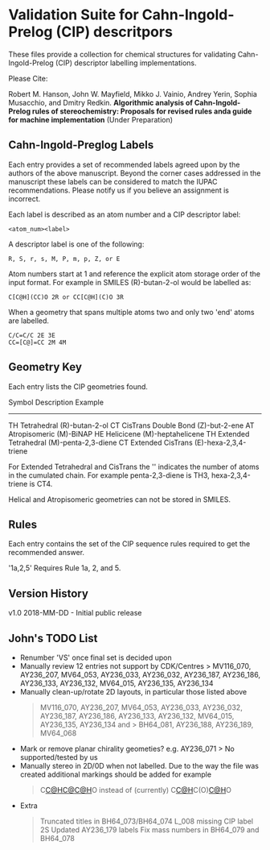 # Validation Suite for Cahn-Ingold-Prelog (CIP) descritpors

These files provide a collection for chemical structures for validating 
Cahn-Ingold-Prelog (CIP) descriptor labelling implementations.

Please Cite:

Robert M. Hanson, John W. Mayfield, Mikko J. Vainio, Andrey Yerin, 
Sophia Musacchio, and Dmitry Redkin. **Algorithmic analysis of 
Cahn-Ingold-Prelog rules of stereochemistry: Proposals for revised
rules anda guide for machine implementation** (Under Preparation)

## Cahn-Ingold-Preglog Labels

Each entry provides a set of recommended labels agreed upon by the authors of 
the above manuscript. Beyond the corner cases addressed in the manuscript these
labels can be considered to match the IUPAC recommendations. Please notify us
if you believe an assignment is incorrect.

Each label is described as an atom number and a CIP descriptor label:

	<atom_num><label>

A descriptor label is one of the following:
	
	R, S, r, s, M, P, m, p, Z, or E	

Atom numbers start at 1 and reference the explicit atom storage order of the
input format. For example in SMILES (R)-butan-2-ol would be labelled as:

	C[C@H](CC)O 2R or CC[C@H](C)O 3R

When a geometry that spans multiple atoms two and only two 'end' atoms are
labelled.

	C/C=C/C 2E 3E
	CC=[C@]=CC 2M 4M

## Geometry Key

Each entry lists the CIP geometries found.

Symbol  Description             Example
------  ----------------------- ----------------
TH      Tetrahedral             (R)-butan-2-ol
CT      CisTrans Double Bond    (Z)-but-2-ene
AT      Atropisomeric           (M)-BiNAP
HE      Helicicene              (M)-heptahelicene
TH<num> Extended Tetrahedral    (M)-penta-2,3-diene
CT<num> Extended CisTrans       (E)-hexa-2,3,4-triene

For Extended Tetrahedral and CisTrans the '<num>'
indicates the number of atoms in the cumulated chain.
For example penta-2,3-diene is TH3, hexa-2,3,4-triene
is CT4.

Helical and Atropisomeric geometries can not be stored
in SMILES.

## Rules

Each entry contains the set of the CIP sequence rules
required to get the recommended answer.
  
  '1a,2,5'  Requires Rule 1a, 2, and 5.

## Version History

v1.0 2018-MM-DD
	- Initial public release

## John's TODO List

 - Renumber 'VS<num>' once final set is decided upon
 - Manually review 12 entries not support by CDK/Centres
 		> MV116_070, AY236_207, MV64_053, AY236_033, AY236_032,
 		  AY236_187, AY236_186, AY236_133, AY236_132, MV64_015,
 		  AY236_135, AY236_134
 - Manually clean-up/rotate 2D layouts, in particular those
   listed above 
    > MV116_070, AY236_207, MV64_053, AY236_033, AY236_032,
 		  AY236_187, AY236_186, AY236_133, AY236_132, MV64_015,
 		  AY236_135, AY236_134
   and 
 		> BH64_081, AY236_188, AY236_189, MV64_068
 - Mark or remove planar chirality geometies? e.g. AY236_071
 		> No supported/tested by us
 - Manually stereo in 2D/0D when not labelled. Due to the way the file was 
   created additional markings should be added for example
    > C[C@H](O)[C@](O)[C@H](C)O
   instead of (currently)
    > C[C@H](O)C(O)[C@H](C)O
 - Extra
 	> Truncated titles in BH64_073/BH64_074
 	> L_008 missing CIP label 2S
 	> Updated AY236_179 labels
 	> Fix mass numbers in BH64_079 and BH64_078
